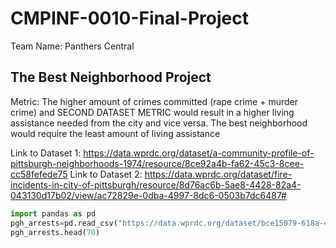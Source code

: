 # CMPINF-0010-Final-Project
Team Name: Panthers Central
## The Best Neighborhood Project
Metric: The higher amount of crimes committed (rape crime + murder crime) and SECOND DATASET METRIC would result in a higher living assistance needed from the city and vice versa. The best neighborhood would require the least amount of living assistance 

Link to Dataset 1: https://data.wprdc.org/dataset/a-community-profile-of-pittsburgh-neighborhoods-1974/resource/8ce92a4b-fa62-45c3-8cee-cc58fefede75
Link to Dataset 2: https://data.wprdc.org/dataset/fire-incidents-in-city-of-pittsburgh/resource/8d76ac6b-5ae8-4428-82a4-043130d17b02/view/ac72829e-0dba-4997-8dc6-0503b7dc6487#

````python
import pandas as pd
pgh_arrests=pd.read_csv("https://data.wprdc.org/dataset/bce15079-618a-4bf3-badf-8aa372c3aea2/resource/8ce92a4b-fa62-45c3-8cee-cc58fefede75/download/arrests-for-major-crimes-1972.csv")
pgh_arrests.head(70)

